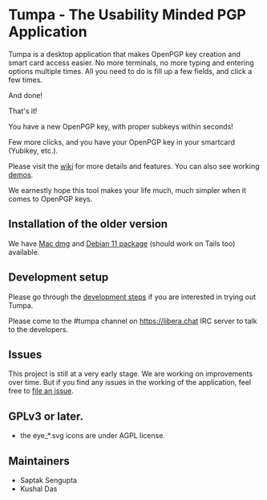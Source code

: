 # Tumpa - The Usability Minded PGP Application

Tumpa is a desktop application that makes OpenPGP key creation and smart card access
easier. No more terminals, no more typing and entering options multiple times.
All you need to do is fill up a few fields, and click a few times.

And done!

That's it!

You have a new OpenPGP key, with proper subkeys within seconds!

Few more clicks, and you have your OpenPGP key in your smartcard (Yubikey, etc.).

Please visit the [wiki](https://github.com/kushaldas/tumpa/wiki) for more details and features.
You can also see working [demos](https://github.com/kushaldas/tumpa/wiki/Current-UI-demo).

We earnestly hope this tool makes your life much, much simpler when it comes to OpenPGP keys.

## Installation of the older version

We have [Mac dmg](https://kushaldas.in/posts/releasing-tumpa-for-mac.html) and [Debian 11 package](https://github.com/kushaldas/tumpa/releases/tag/v0.1.2) (should work on Tails too) available.

## Development setup

Please go through the
[development steps](https://github.com/kushaldas/tumpa/wiki#development-setup) if you are interested
in trying out Tumpa.

Please come to the #tumpa channel on https://libera.chat IRC server to talk to the developers.

## Issues

This project is still at a very early stage. We are working on improvements over time. But if
you find any issues in the working of the application, feel free to 
[file an issue](https://github.com/kushaldas/tumpa/issues/new).

## GPLv3 or later.

- the eye_*.svg icons are under AGPL license.

## Maintainers

- Saptak Sengupta
- Kushal Das
